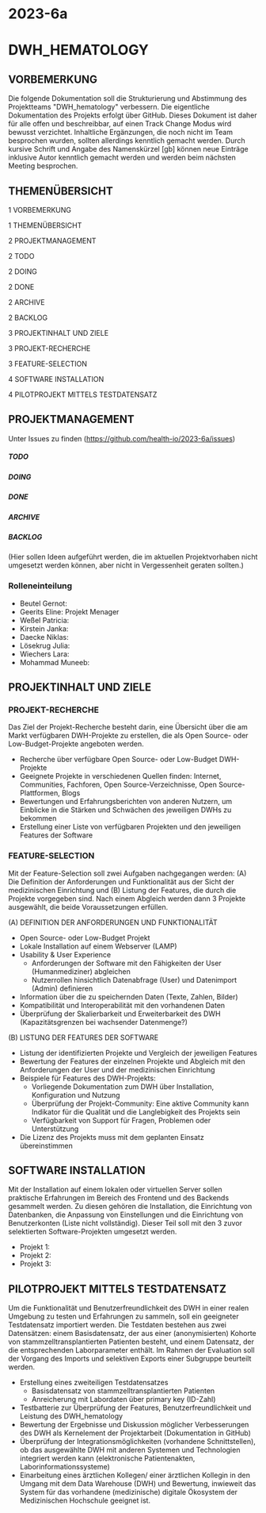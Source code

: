 # 2023-6a
# DWH_HEMATOLOGY


## VORBEMERKUNG
Die folgende Dokumentation soll die Strukturierung und Abstimmung des Projektteams "DWH_hematology" verbessern. Die eigentliche Dokumentation des Projekts erfolgt über GitHub.
Dieses Dokument ist daher für alle offen und beschreibbar, auf einen Track Change Modus wird bewusst verzichtet. Inhaltliche Ergänzungen, die noch nicht im Team besprochen wurden, sollten allerdings kenntlich gemacht werden. Durch kursive Schrift und Angabe des Namenskürzel [gb] können neue Einträge inklusive Autor kenntlich gemacht werden und werden beim nächsten Meeting besprochen.




## THEMENÜBERSICHT
1 VORBEMERKUNG

1 THEMENÜBERSICHT

2 PROJEKTMANAGEMENT

2 TODO

2 DOING

2 DONE

2 ARCHIVE

2 BACKLOG

3 PROJEKTINHALT UND ZIELE

3 PROJEKT-RECHERCHE

3 FEATURE-SELECTION

4 SOFTWARE INSTALLATION

4 PILOTPROJEKT MITTELS TESTDATENSATZ




## PROJEKTMANAGEMENT
Unter Issues zu finden (https://github.com/health-io/2023-6a/issues)

##### TODO

##### DOING

##### DONE

##### ARCHIVE

##### BACKLOG
(Hier sollen Ideen aufgeführt werden, die im aktuellen Projektvorhaben nicht umgesetzt werden können, aber nicht in Vergessenheit geraten sollten.)


### Rolleneinteilung
* Beutel Gernot:
* Geerits Eline: Projekt Menager
* Weßel Patricia:
* Kirstein Janka:
* Daecke Niklas:
* Lösekrug Julia:
* Wiechers Lara:
* Mohammad Muneeb:


## PROJEKTINHALT UND ZIELE

### PROJEKT-RECHERCHE 
Das Ziel der Projekt-Recherche besteht darin, eine Übersicht über die am Markt verfügbaren DWH-Projekte zu erstellen, die als Open Source- oder Low-Budget-Projekte angeboten werden.
* Recherche über verfügbare Open Source- oder Low-Budget DWH-Projekte
* Geeignete Projekte in verschiedenen Quellen finden: Internet, Communities, Fachforen, Open Source-Verzeichnisse, Open Source-Plattformen, Blogs
* Bewertungen und Erfahrungsberichten von anderen Nutzern, um Einblicke in die Stärken und Schwächen des jeweiligen DWHs zu bekommen
* Erstellung einer Liste von verfügbaren Projekten und den jeweiligen Features der Software





### FEATURE-SELECTION
Mit der Feature-Selection soll zwei Aufgaben nachgegangen werden: (A) Die Definition der Anforderungen und Funktionalität aus der Sicht der medizinischen Einrichtung und (B) Listung der Features, die durch die Projekte vorgegeben sind. Nach einem Abgleich werden dann 3 Projekte ausgewählt, die beide Voraussetzungen erfüllen.


(A) DEFINITION DER ANFORDERUNGEN UND FUNKTIONALITÄT 
* Open Source- oder Low-Budget Projekt
* Lokale Installation auf einem Webserver (LAMP)
* Usability & User Experience
  * Anforderungen der Software mit den Fähigkeiten der User (Humanmediziner) abgleichen
  * Nutzerrollen hinsichtlich Datenabfrage (User) und Datenimport (Admin) definieren
* Information über die zu speichernden Daten (Texte, Zahlen, Bilder)
* Kompatibilität und Interoperabilität mit den vorhandenen Daten
* Überprüfung der Skalierbarkeit und Erweiterbarkeit des DWH (Kapazitätsgrenzen bei wachsender Datenmenge?)


(B) LISTUNG DER FEATURES DER SOFTWARE
* Listung der identifizierten Projekte und Vergleich der jeweiligen Features
* Bewertung der Features der einzelnen Projekte und Abgleich mit den Anforderungen der User und der medizinischen Einrichtung
* Beispiele für Features des DWH-Projekts:
  * Vorliegende Dokumentation zum DWH über Installation, Konfiguration und Nutzung
  * Überprüfung der Projekt-Community: Eine aktive Community kann Indikator für die Qualität und die Langlebigkeit des Projekts sein
  * Verfügbarkeit von Support für Fragen, Problemen oder Unterstützung
* Die Lizenz des Projekts muss mit dem geplanten Einsatz übereinstimmen





## SOFTWARE INSTALLATION
Mit der Installation auf einem lokalen oder virtuellen Server sollen praktische Erfahrungen im Bereich des Frontend und des Backends gesammelt werden. Zu diesen gehören die Installation, die Einrichtung von Datenbanken, die Anpassung von Einstellungen und die Einrichtung von Benutzerkonten (Liste nicht vollständig). Dieser Teil soll mit den 3 zuvor selektierten Software-Projekten umgesetzt werden.
  - Projekt 1: 
  - Projekt 2: 
  - Projekt 3: 





## PILOTPROJEKT MITTELS TESTDATENSATZ
Um die Funktionalität und Benutzerfreundlichkeit des DWH in einer realen Umgebung zu testen und Erfahrungen zu sammeln, soll ein geeigneter Testdatensatz importiert werden. Die Testdaten bestehen aus zwei Datensätzen: einem Basisdatensatz, der aus einer (anonymisierten) Kohorte von stammzelltransplantierten Patienten besteht, und einem Datensatz, der die entsprechenden Laborparameter enthält. Im Rahmen der Evaluation soll der Vorgang des Imports und selektiven Exports einer Subgruppe beurteilt werden.
* Erstellung eines zweiteiligen Testdatensatzes
  * Basisdatensatz von stammzelltransplantierten Patienten
  * Anreicherung mit Labordaten über primary key (ID-Zahl)
* Testbatterie zur Überprüfung der Features, Benutzerfreundlichkeit und Leistung des DWH_hematology
* Bewertung der Ergebnisse und Diskussion möglicher Verbesserungen des DWH als Kernelement der Projektarbeit (Dokumentation in GitHub)
* Überprüfung der Integrationsmöglichkeiten (vorhandene Schnittstellen), ob das ausgewählte DWH mit anderen Systemen und Technologien integriert werden kann (elektronische Patientenakten, Laborinformationssysteme)
* Einarbeitung eines ärztlichen Kollegen/ einer ärztlichen Kollegin in den Umgang mit dem Data Warehouse (DWH) und Bewertung, inwieweit das System für das vorhandene (medizinische) digitale Ökosystem der Medizinischen Hochschule geeignet ist.
